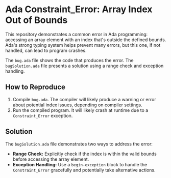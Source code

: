 # Ada Constraint_Error: Array Index Out of Bounds

This repository demonstrates a common error in Ada programming: accessing an array element with an index that's outside the defined bounds.  Ada's strong typing system helps prevent many errors, but this one, if not handled, can lead to program crashes.

The `bug.ada` file shows the code that produces the error. The `bugSolution.ada` file presents a solution using a range check and exception handling.

## How to Reproduce
1. Compile `bug.ada`.  The compiler will likely produce a warning or error about potential index issues, depending on compiler settings. 
2. Run the compiled program.  It will likely crash at runtime due to a `Constraint_Error` exception.

## Solution
The `bugSolution.ada` file demonstrates two ways to address the error:
* **Range Check:** Explicitly check if the index is within the valid bounds before accessing the array element.
* **Exception Handling:** Use a `begin-exception` block to handle the `Constraint_Error` gracefully and potentially take alternative actions.